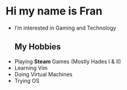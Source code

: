 # Hi my name is Fran
- I’m interested in Gaming and Technology
  ## My Hobbies
- Playing **Steam** Games (Mostly Hades I & II)
- Learning Vim
- Doing Virtual Machines
- Trying OS
<!---
Fran-zen/Fran-zen is a ✨ special ✨ repository because its `README.md` (this file) appears on your GitHub profile.
You can click the Preview link to take a look at your changes.
--->
